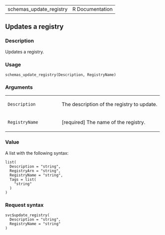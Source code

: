 <table style="width: 100%;">
<tbody>
<tr class="odd">
<td>schemas_update_registry</td>
<td style="text-align: right;">R Documentation</td>
</tr>
</tbody>
</table>

## Updates a registry

### Description

Updates a registry.

### Usage

    schemas_update_registry(Description, RegistryName)

### Arguments

<table>
<colgroup>
<col style="width: 35%" />
<col style="width: 65%" />
</colgroup>
<tbody>
<tr class="odd">
<td><code
id="schemas_update_registry_:_Description">Description</code></td>
<td><p>The description of the registry to update.</p></td>
</tr>
<tr class="even">
<td><code
id="schemas_update_registry_:_RegistryName">RegistryName</code></td>
<td><p>[required] The name of the registry.</p></td>
</tr>
</tbody>
</table>

### Value

A list with the following syntax:

    list(
      Description = "string",
      RegistryArn = "string",
      RegistryName = "string",
      Tags = list(
        "string"
      )
    )

### Request syntax

    svc$update_registry(
      Description = "string",
      RegistryName = "string"
    )
